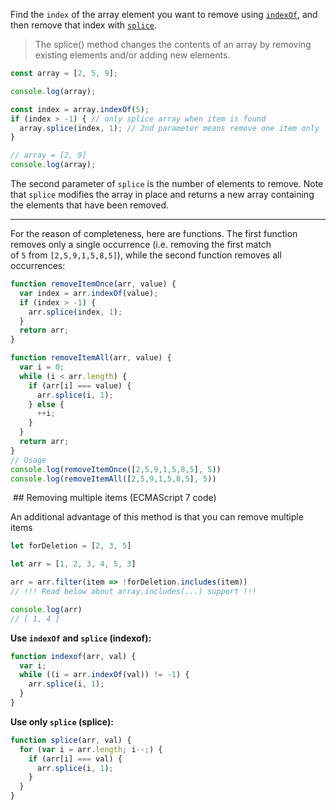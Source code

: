 Find the `index` of the array element you want to remove using [`indexOf`](https://developer.mozilla.org/docs/Web/JavaScript/Reference/Global_Objects/Array/indexOf), and then remove that index with [`splice`](https://developer.mozilla.org/docs/Web/JavaScript/Reference/Global_Objects/Array/splice).

> The splice() method changes the contents of an array by removing existing elements and/or adding new elements.

```javascript
const array = [2, 5, 9];

console.log(array);

const index = array.indexOf(5);
if (index > -1) { // only splice array when item is found
  array.splice(index, 1); // 2nd parameter means remove one item only
}

// array = [2, 9]
console.log(array); 
```

The second parameter of `splice` is the number of elements to remove. Note that `splice` modifies the array in place and returns a new array containing the elements that have been removed.

---

For the reason of completeness, here are functions. The first function removes only a single occurrence (i.e. removing the first match of `5` from `[2,5,9,1,5,8,5]`), while the second function removes all occurrences:

```javascript
function removeItemOnce(arr, value) {
  var index = arr.indexOf(value);
  if (index > -1) {
    arr.splice(index, 1);
  }
  return arr;
}

function removeItemAll(arr, value) {
  var i = 0;
  while (i < arr.length) {
    if (arr[i] === value) {
      arr.splice(i, 1);
    } else {
      ++i;
    }
  }
  return arr;
}
// Usage
console.log(removeItemOnce([2,5,9,1,5,8,5], 5))
console.log(removeItemAll([2,5,9,1,5,8,5], 5))
```

 ## Removing multiple items (ECMAScript 7 code)

An additional advantage of this method is that you can remove multiple items

```javascript
let forDeletion = [2, 3, 5]

let arr = [1, 2, 3, 4, 5, 3]

arr = arr.filter(item => !forDeletion.includes(item))
// !!! Read below about array.includes(...) support !!!

console.log(arr)
// [ 1, 4 ]
```


**Use `indexOf` and `splice` (indexof):**

```javascript
function indexof(arr, val) {
  var i;
  while ((i = arr.indexOf(val)) != -1) {
    arr.splice(i, 1);
  }
}
```

**Use only `splice` (splice):**

```javascript
function splice(arr, val) {
  for (var i = arr.length; i--;) {
    if (arr[i] === val) {
      arr.splice(i, 1);
    }
  }
}
```

